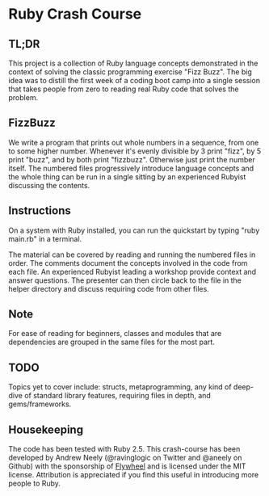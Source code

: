 # Ruby Crash Course

## TL;DR
This project is a collection of Ruby language concepts demonstrated in the context of solving the classic programming exercise "Fizz Buzz". The big idea was to distill the first week of a coding boot camp into a single session that takes people from zero to reading real Ruby code that solves the problem.

## FizzBuzz
We write a program that prints out whole numbers in a sequence, from one to some higher number. Whenever it's evenly divisible by 3 print "fizz", by 5 print "buzz", and by both print "fizzbuzz". Otherwise just print the number itself. The numbered files progressively introduce language concepts and the whole thing can be run in a single sitting by an experienced Rubyist discussing the contents.

## Instructions
On a system with Ruby installed, you can run the quickstart by typing "ruby main.rb" in a terminal.

The material can be covered by reading and running the numbered files in order. The comments document the concepts involved in the code from each file. An experienced Rubyist leading a workshop provide context and answer questions. The presenter can then circle back to the file in the helper directory and discuss requiring code from other files.

## Note
For ease of reading for beginners, classes and modules that are dependencies are grouped in the same files for the most part.

## TODO
Topics yet to cover include: structs, metaprogramming, any kind of deep-dive of standard library features, requiring files in depth, and gems/frameworks. 

## Housekeeping
The code has been tested with Ruby 2.5. This crash-course has been developed by Andrew Neely (@ravinglogic on Twitter and @aneely on Github) with the sponsorship of [Flywheel](getflywheel.com) and is licensed under the MIT license. Attribution is appreciated if you find this useful in introducing more people to Ruby.
